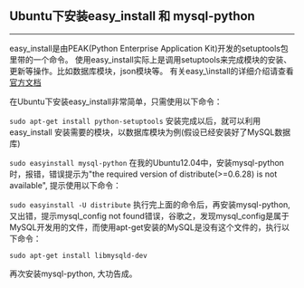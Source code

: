 ## Ubuntu下安装easy_install 和 mysql-python

------------------------------------------------------------

easy\_install是由PEAK(Python Enterprise Application Kit)开发的setuptools包里带的一个命令。
使用easy\_install实际上是调用setuptools来完成模块的安装、更新等操作。比如数据库模块，json模块等。
有关easy_\install的详细介绍请查看[官方文档](http://peak.telecommunity.com/DevCenter/EasyInstall)

在Ubuntu下安装easy\_install非常简单，只需使用以下命令：

`sudo apt-get install python-setuptools`
安装完成以后，就可以利用easy\_install 安装需要的模块，以数据库模块为例(假设已经安装好了MySQL数据库)

`sudo easyinstall mysql-python`
在我的Ubuntu12.04中，安装mysql-python时，报错，错误提示为"the required version of distribute(>=0.6.28) is not available", 提示使用以下命令：

`sudo easyinstall -U distribute`
执行完上面的命令后，再安装mysql-python, 又出错，提示mysql_config not found错误，谷歌之，发现mysql\_config是属于MySQL开发用的文件，而使用apt-get安装的MySQL是没有这个文件的，执行以下命令：

`sudo apt-get install libmysqld-dev`

再次安装mysql-python, 大功告成。



